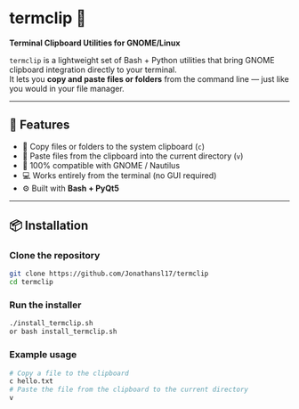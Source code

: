 # termclip 🧷  
**Terminal Clipboard Utilities for GNOME/Linux**

`termclip` is a lightweight set of Bash + Python utilities that bring GNOME clipboard integration directly to your terminal.  
It lets you **copy and paste files or folders** from the command line — just like you would in your file manager.

---

## 🚀 Features

- 🧩 Copy files or folders to the system clipboard (`c`)
- 📎 Paste files from the clipboard into the current directory (`v`)
- 🐧 100% compatible with GNOME / Nautilus
- 💻 Works entirely from the terminal (no GUI required)
- ⚙️ Built with **Bash + PyQt5**

---

## 📦 Installation

### Clone the repository
```bash
git clone https://github.com/Jonathansl17/termclip
cd termclip

```
### Run the installer
```bash
./install_termclip.sh 
or bash install_termclip.sh

```

### Example usage
```bash
# Copy a file to the clipboard
c hello.txt
# Paste the file from the clipboard to the current directory
v
```

